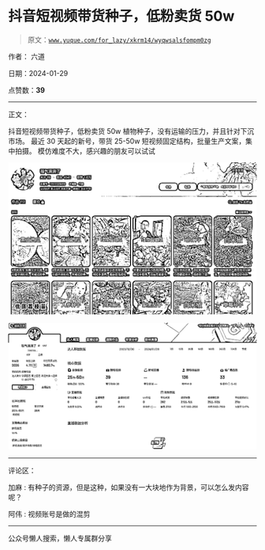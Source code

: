 # 抖音短视频带货种子，低粉卖货 50w

> 原文：[`www.yuque.com/for_lazy/xkrm14/wyqwsalsfompm0zg`](https://www.yuque.com/for_lazy/xkrm14/wyqwsalsfompm0zg)

作者： 六道

日期：2024-01-29

点赞数：**39**

* * *

正文：

抖音短视频带货种子，低粉卖货 50w 植物种子，没有运输的压力，并且针对下沉市场。 最近 30 天起的新号，带货 25-50w
短视频固定结构，批量生产文案，集中拍摄。 模仿难度不大，感兴趣的朋友可以试试

![](img/457ef507dd6b54416016d2282e534af1.png)

![](img/6da4b911282ebb95d77cabf810bd4cf6.png)

* * *

评论区：

加麻 : 有种子的资源，但是这种，如果没有一大块地作为背景，可以怎么发内容呢？

阿伟 : 视频账号是做的混剪

* * *

公众号懒人搜索，懒人专属群分享